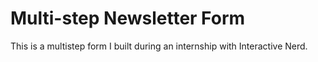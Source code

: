 # Multi-step Newsletter Form

This is a multistep form I built during an internship with Interactive Nerd.
